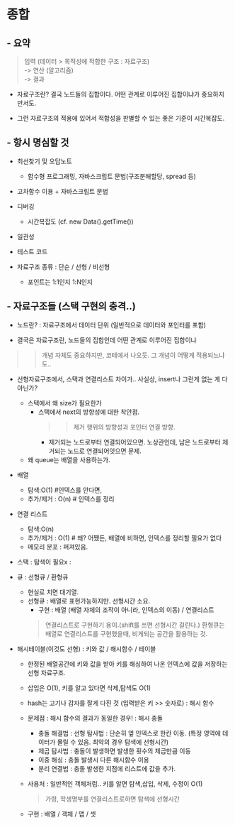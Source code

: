 # 종합

## - 요약

> 입력 (데이터 > 목적성에 적합한 구조 : 자료구조)<br>
> -> 연산 (알고리즘)<br>
> -> 결과<br>

- 자료구조란? 결국 노드들의 집합이다. 어떤 관계로 이루어진 집합이냐가 중요하지만서도.

- 그런 자료구조의 적용에 있어서 적합성을 판별할 수 있는 좋은 기준이 시간복잡도.

## - 항시 명심할 것

- 최선찾기 및 오답노트
  - 함수형 프로그래밍, 자바스크립트 문법(구조분해할당, spread 등)
- 고차함수 이용 + 자바스크립트 문법
- 디버깅
  - 시간복잡도 (cf. new Data().getTime())
- 일관성
- 테스트 코드

- 자료구조 종류 : 단순 / 선형 / 비선형
  - 포인트는 1:1인지 1:N인지

## - 자료구조들 (스택 구현의 충격..)
- 노드란? : 자료구조에서 데이터 단위 (일반적으로 데이터와 포인터를 포함)

- 결국은 자료구조란, 노드들의 집합인데 어떤 관계로 이루어진 집합이냐
>> 개념 자체도 중요하지만, 코테에서 나오듯. 그 개념이 어떻게 적용되느냐도..

  - 선형자료구조에서, 스택과 연결리스트 차이가.. 사실상, insert나 그런게 없는 게 다 아닌가?
    - 스택에서 왜 size가 필요한가
      - 스택에서 next의 방향성에 대한 착안점.
        >> 제거 행위의 방향성과 포인터 연결 방향.
          - 제거되는 노드로부터 연결되어있으면. 노상관인데, 남은 노드로부터 제거되는 노드로 연결되어잇으면 문제.
    - 왜 queue는 배열을 사용하는가.


  - 배열
    - 탐색:O(1) #인덱스를 안다면,
    - 추가/제거 : O(n) # 인덱스를 정리

  - 연결 리스트
    - 탐색:O(n)
    - 추가/제거 : O(1) # 왜? 어쨌든, 배열에 비하면, 인덱스를 정리할 필요가 없다
    - 메모리 분포 : 퍼져있음.

  - 스택 : 탐색이 필요x : 

  - 큐 : 선형큐 / 환형큐
    - 현실로 치면 대기열.
    - 선형큐 : 배열로 표현가능하지만. 선형시간 소요.
      - 구현 : 배열 (배열 자체의 조작이 아니라, 인덱스의 이동) / 연결리스트
      > 연결리스트로 구현하기 용이.(shift를 쓰면 선형시간 걸린다.)
      > 환형큐는 배열로 연결리스트를 구현했을때, 비게되는 공간을 활용하는 것.

  - 해시테이블(이것도 선형) : 키와 값 / 해시함수 / 테이블
    - 한정된 배열공간에 키와 값을 받아 키를 해싱하여 나온 인덱스에 값을 저장하는 선형 자료구조.
    - 삽입은 O(1), 키를 알고 있다면 삭제,탐색도 O(1)
    - hash는 고기나 감자를 잘게 다진 것 (입력받은 키 >> 숫자로) : 해시 함수
    - 문제점 : 해시 함수의 결과가 동일한 경우! : 해시 충돌
      - 충돌 해결법 : 선형 탐사법 : 단순히 옆 인덱스로 한칸 이동. (특정 영역에 데이터가 몰릴 수 있음. 최악의 경우 탐색에 선형시간)
      - 제곱 탐사법 : 충돌이 발생하면 발생한 횟수의 제곱만큼 이동
      - 이중 해싱 : 충돌 발생시 다른 해시함수 이용
      - 분리 연결법 : 충돌 발생한 지점에 리스트에 값을 추가.

    - 사용처 : 일반적인 객체처럼.. 키를 알면 탐색,삽입, 삭제, 수정이 O(1)
       > 가령, 학생명부를 연결리스트로하면 탐색에 선형시간
    - 구현 : 배열 / 객체 / 맵 / 셋 